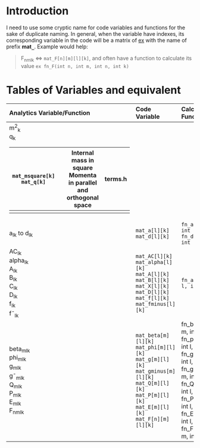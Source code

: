 # Introduction #

I need to use some cryptic name for code variables and functions for the sake of duplicate naming.
In general, when the variable have indexes, its corresponding variable in the code will be a matrix of [ex](http://www.ginac.de/reference/ex_8h-source.html) with the name of prefix **mat`_`**. Example would help:
> F<sub>nmlk</sub>  <=>  `mat_F[n][m][l][k]`, and often have a function to calculate its value `ex fn_F(int n, int m, int n, int k)`



# Tables of Variables and equivalent #
| **Analytics Variable/Function** | **Code Variable** | **Calculate Function** | **Note** | **Header/Implement File** |
|:--------------------------------|:------------------|:-----------------------|:---------|:--------------------------|
| m<sup>2</sup><sub>k</sub><br>q<sub>k</sub> <table><thead><th> <code>mat_msquare[k]</code><br><code>mat_q[k]</code> </th><th>  </th><th>   Internal mass in square<br>   Momenta in parallel and orthogonal space </th><th> terms.h </th></thead><tbody>
<tr><td> a<sub>lk</sub> to d<sub>lk</sub></td><td> <code>mat_a[l][k]</code><br><code>mat_d[l][k]</code> </td><td> <code>fn_a(int l, int k)</code><br><code>fn_d(int l, int k)</code> </td><td> Level 1 integral terms </td><td> lev1.h </td></tr>
<tr><td> AC<sub>lk</sub><br>alpha<sub>lk</sub><br>A<sub>lk</sub><br>B<sub>lk</sub><br>C<sub>lk</sub><br>D<sub>lk</sub><br>f<sub>lk</sub><br>f<sup>-</sup><sub>lk</sub></td><td> <code>mat_AC[l][k]</code><br><code>mat_alpha[l][k]</code><br><code>mat_A[l][k]</code><br><code>mat_B[l][k]</code><br><code>mat_X[l][k]</code><br><code>mat_D[l][k]</code><br><code>mat_f[l][k]</code><br><code>mat_fminus[l][k]</code> </td><td> <code>fn_alpha(int l, int k)</code> </td><td> Level 2 integral terms </td><td> lev2.h </td></tr>
<tr><td> beta<sub>mlk</sub><br>phi<sub>mlk</sub><br>g<sub>mlk</sub><br>g<sup>-</sup><sub>mlk</sub><br>Q<sub>mlk</sub><br>P<sub>mlk</sub><br>E<sub>mlk</sub><br>F<sub>nmlk</sub> </td><td> <code>mat_beta[m][l][k]</code><br><code>mat_phi[m][l][k]</code><br><code>mat_g[m][l][k]</code><br><code>mat_gminus[m][l][k]</code><br><code>mat_Q[m][l][k]</code><br><code>mat_P[m][l][k]</code><br><code>mat_E[m][l][k]</code><br><code>mat_F[n][m][l][k]</code></td><td> fn_beta(int m, int l, int k)<br>fn_phi(int m, int l, int k)<br>fn_g(int m, int l, int k)<br>fn_gminus(int m, int l, int k)<br>fn_Q(int m, int l, int k)<br>fn_P(int m, int l, int k)<br>fn_E(int m, int l, int k)<br>fn_F(int n, int m, int l, int k) </td><td> Level 3 integral terms </td><td> lev3.h</td></tr>
